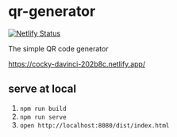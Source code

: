 # qr-generator

[![Netlify Status](https://api.netlify.com/api/v1/badges/f50eb12d-b544-4486-9a52-f38e0411959f/deploy-status)](https://app.netlify.com/sites/cocky-davinci-202b8c/deploys)

The simple QR code generator

https://cocky-davinci-202b8c.netlify.app/

## serve at local

1. `npm run build`
2. `npm run serve`
3. `open http://localhost:8080/dist/index.html`
